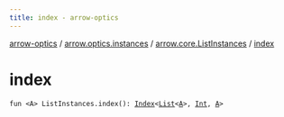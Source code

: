 ```yaml
---
title: index - arrow-optics
---
```


[arrow-optics](../../index.html) / [arrow.optics.instances](../index.html) / [arrow.core.ListInstances](index.html) / [index](./--index--.html)

# index

`fun <A> ListInstances.index(): `[`Index`](../../arrow.optics.typeclasses/-index/index.html)`<`[`List`](https://kotlinlang.org/api/latest/jvm/stdlib/kotlin.collections/-list/index.html)`<`[`A`](--index--.html#A)`>, `[`Int`](https://kotlinlang.org/api/latest/jvm/stdlib/kotlin/-int/index.html)`, `[`A`](--index--.html#A)`>`